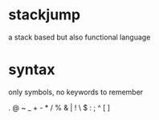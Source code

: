 # stackjump
a stack based but also functional language

# syntax

only symbols, no keywords to remember

\.
\@
\~
\_
\+
\-
\*
\/
\%
\&
\|
\!
\\
\$
\:
\;
\^
\[
\]
